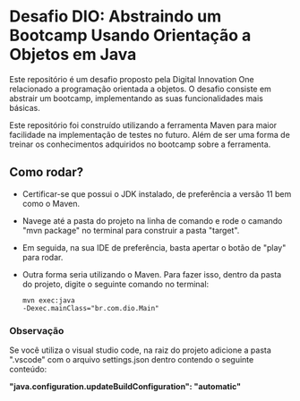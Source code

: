 # Desafio DIO: Abstraindo um Bootcamp Usando Orientação a Objetos em Java

Este repositório é um desafio proposto pela Digital Innovation One relacionado a programação
orientada a objetos. O desafio consiste em abstrair um bootcamp, implementando as suas
funcionalidades mais básicas.

Este repositório foi construído utilizando a ferramenta Maven para maior facilidade na implementação
de testes no futuro. Além de ser uma forma de treinar os conhecimentos adquiridos no bootcamp sobre
a ferramenta.

## Como rodar?

-  Certificar-se que possui o JDK instalado, de preferência a versão 11 bem como o Maven.
-  Navege até a pasta do projeto na linha de comando e rode o camando "mvn package" no terminal para
   construir a pasta "target".
-  Em seguida, na sua IDE de preferência, basta apertar o botão de "play" para rodar.
-  Outra forma seria utilizando o Maven. Para fazer isso, dentro da pasta do projeto, digite o
   seguinte comando no terminal:

   <code>mvn exec:java -Dexec.mainClass="br.com.dio.Main"</code>

### Observação

Se você utiliza o visual studio code, na raiz do projeto adicione a pasta ".vscode" com o arquivo
settings.json dentro contendo o seguinte conteúdo:

<strong>"java.configuration.updateBuildConfiguration": "automatic"<strong>
